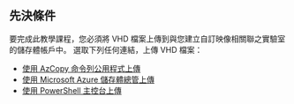 ## <a name="prerequisites"></a>先決條件 
要完成此教學課程，您必須將 VHD 檔案上傳到與您建立自訂映像相關聯之實驗室的儲存體帳戶中。 選取下列任何連結，上傳 VHD 檔案：

- [使用 AzCopy 命令列公用程式上傳](../articles/devtest-lab/devtest-lab-upload-vhd-using-azcopy.md)
- [使用 Microsoft Azure 儲存體總管上傳](../articles/devtest-lab/devtest-lab-upload-vhd-using-storage-explorer.md)
- [使用 PowerShell 主控台上傳](../articles/devtest-lab/devtest-lab-upload-vhd-using-powershell.md)
